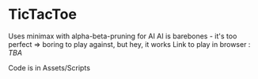 # TicTacToe
 Uses minimax with alpha-beta-pruning for AI
 AI is barebones - it's too perfect => boring to play against, but hey, it works
 Link to play in browser : *TBA*
 
 Code is in Assets/Scripts

